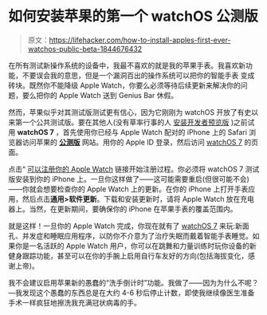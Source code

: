 # 如何安装苹果的第一个 watchOS 公测版

> 原文：<https://lifehacker.com/how-to-install-apples-first-ever-watchos-public-beta-1844676432>

在所有测试新操作系统的设备中，我最不喜欢的就是我的苹果手表。我喜欢新功能，不要误会我的意思，但是一个漏洞百出的操作系统可以把你的智能手表 变成砖块。既然你不能降级 Apple Watch，你要么必须等待后续更新来解决你的问题，要么把你的 Apple Watch 送到 Genius Bar 休假。



然而，苹果似乎对其测试版测试更有信心，因为它刚刚为 watchOS 开放了有史以来第一个公共测试版。要在其他人(没有草率行事的人 [安装开发者预览版](https://lifehacker.com/how-to-beta-test-apples-new-os-updates-from-wwdc-2020-1844123711) )之前试用 **watchOS 7** ，首先使用你已经与 Apple Watch 配对的 iPhone 上的 Safari 浏览器访问苹果的 [**公测版**](https://beta.apple.com/sp/betaprogram/) 网站。用你的 Apple ID 登录，然后访问 [watchOS 7](https://beta.apple.com/sp/betaprogram/guide#watchos) 的页面。

点击“ [可以注册你的 Apple Watch](https://beta.apple.com/sp/betaprogram/enroll#watchos) 链接开始注册过程。你必须将 watchOS 7 测试版安装到你的 iPhone 上。一旦你这样做了——这可能需要重启(但很可能不会)——你就会想要检查你的 Apple Watch 上的更新。在你的 iPhone 上打开手表应用，然后点击**通用>软件更新**。下载和安装更新时，请将 Apple Watch 放在充电器上。当然，在更新期间，要确保你的 iPhone 在苹果手表的覆盖范围内。

就是这样！一旦你的 Apple Watch 完成，你现在就有了 [watchOS 7](https://www.apple.com/watchos/watchos-preview/) 来玩:新面孔、并发症和睡眠应用程序，以防你不介意为了治疗失眠而戴着智能手表睡觉。如果你是一名活跃的 Apple Watch 用户，你可以在跳舞和力量训练时玩你设备的新健身跟踪功能，甚至可以在你的手腕上启用自行车友好的方向(包括海拔变化，感谢上帝)。

我不会建议启用苹果新的愚蠢的“洗手倒计时”功能。我做了——因为为什么不呢？—我发现这个愚蠢的东西总是在大约 4-6 秒后停止计数，即使我继续像医生准备手术一样疯狂地擦洗我充满冠状病毒的手。